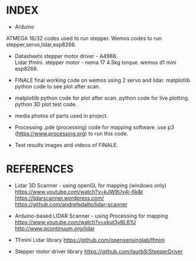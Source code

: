 # INDEX

* Arduino

ATMEGA 16/32  codes used to run stepper.
Wemos codes to run stepper,servo,lidar,esp8266.
	
* Datasheets
	stepper motor driver - A4988.	
	Lidar tfmini.
	stepper motor - nema 17 4.5kg torque.
	wemos d1 mini esp8266.

* FINALE
	final working code on wemos using 2 servo and lidar.
	matplotlib python code to see plot after scan.

* matplotlib
	python code for plot after scan.
	python code for live plotting.
	python 3D plot test code.

* media
	photos of parts used in project.
	
* Processing
	.pde (processing) code for mapping software.
	use p3 (https://www.processing.org) to run this code.

* Test results
	images and videos of FINALE. 
	
# REFERENCES

* Lidar 3D Scanner - using openGL for mapping (windows only)
	https://www.youtube.com/watch?v=kJW9Uy4j-6k&t
	https://lidarscanner.wordpress.com/
	https://github.com/andrefedalto/lidar-scanner
	
* Arduino-based LIDAR Scanner - using Processing for mapping
	https://www.youtube.com/watch?v=xkut3yRL61U
	http://www.qcontinuum.org/lidar
	
* TFmini Lidar library
	https://github.com/opensensinglab/tfmini
	
* Stepper motor driver library
	https://github.com/laurb9/StepperDriver
	
